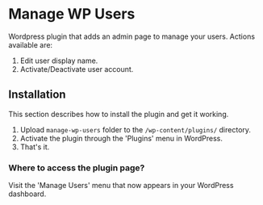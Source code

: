 # Manage WP Users

Wordpress plugin that adds an admin page to manage your users. Actions available are:
1. Edit user display name. 
1. Activate/Deactivate user account.

## Installation
This section describes how to install the plugin and get it working.

1. Upload `manage-wp-users` folder to the `/wp-content/plugins/` directory.
1. Activate the plugin through the 'Plugins' menu in WordPress.
1. That's it.

### Where to access the plugin page?
Visit the 'Manage Users' menu that now appears in your WordPress dashboard.

